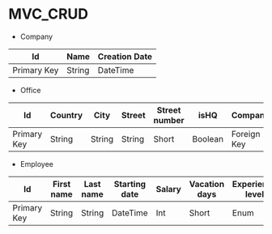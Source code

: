 # MVC_CRUD

* Company

| Id | Name | Creation Date  |
|---|------|----------------|
| Primary Key | String | DateTime |

* Office

| Id | Country | City | Street | Street number | isHQ | Company |
| --- | ------- | ---- | ------ | ------------- | ---- | --- |
| Primary Key | String | String | String | Short | Boolean | Foreign Key |

* Employee

| Id | First name | Last name | Starting date | Salary | Vacation days | Experience level | Image |
| ---- | ------ | ------ | ------- | ----------- | ------ | ------ | ------ |
| Primary Key | String | String | DateTime | Int | Short | Enum | byte[]/String |